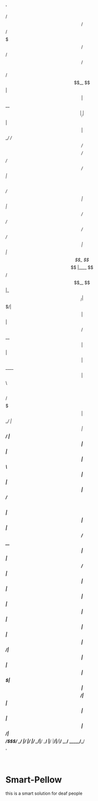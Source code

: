'⠀⠀⠀⠀⠀⠀⠀⠀⠀⠀⠀⠀⠀⠀⠀⠀⠀⠀⠀⠀⠀⠀⠀⠀⠀⠀⠀⠀⠀⠀

  /$$$$$$                                      /$$           /$$$$$$$  /$$ /$$ /$$                        
 /$$__  $$                                    | $$          | $$__  $$|__/| $$| $$                        
| $$  \__/ /$$$$$$/$$$$   /$$$$$$   /$$$$$$  /$$$$$$        | $$  \ $$ /$$| $$| $$  /$$$$$$  /$$  /$$  /$$
|  $$$$$$ | $$_  $$_  $$ |____  $$ /$$__  $$|_  $$_/        | $$$$$$$/| $$| $$| $$ /$$__  $$| $$ | $$ | $$
 \____  $$| $$ \ $$ \ $$  /$$$$$$$| $$  \__/  | $$          | $$____/ | $$| $$| $$| $$  \ $$| $$ | $$ | $$
 /$$  \ $$| $$ | $$ | $$ /$$__  $$| $$        | $$ /$$      | $$      | $$| $$| $$| $$  | $$| $$ | $$ | $$
|  $$$$$$/| $$ | $$ | $$|  $$$$$$$| $$        |  $$$$/      | $$      | $$| $$| $$|  $$$$$$/|  $$$$$/$$$$/
 \______/ |__/ |__/ |__/ \_______/|__/         \___/        |__/      |__/|__/|__/ \______/  \_____/\___/ 
                                                                                                          
'                                                                                                          
                                                                                                          
⠀⠀⠀⠀⠀⠀
⠀⠀⠀⠀⠀⠀⠀⠀⠀⠀⠀⠀⠀⠀⠀⠀⠀⠀⠀⠀⠀⠀⠀⠀⠀⠀⠀⠀⠀⠀
# Smart-Pellow
this is a smart solution for deaf people 
